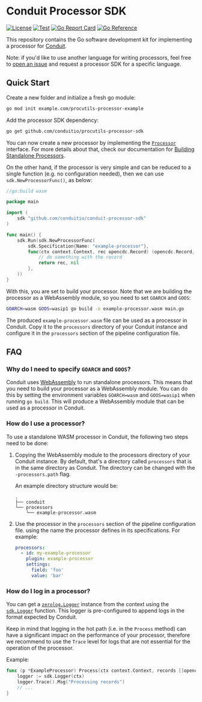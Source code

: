 # Conduit Processor SDK

[![License](https://img.shields.io/badge/license-Apache%202-blue)](https://github.com/ConduitIO/conduit-processor-sdk/blob/main/LICENSE.md)
[![Test](https://github.com/ConduitIO/conduit-processor-sdk/actions/workflows/test.yml/badge.svg)](https://github.com/ConduitIO/conduit-processor-sdk/actions/workflows/test.yml)
[![Go Report Card](https://goreportcard.com/badge/github.com/conduitio/conduit-processor-sdk)](https://goreportcard.com/report/github.com/conduitio/conduit-processor-sdk)
[![Go Reference](https://pkg.go.dev/badge/github.com/conduitio/conduit-processor-sdk.svg)](https://pkg.go.dev/github.com/conduitio/conduit-processor-sdk)

This repository contains the Go software development kit for implementing a
processor for [Conduit](https://github.com/conduitio/conduit).

Note: if you'd like to use another language for writing processors, feel free to
[open an issue](https://github.com/ConduitIO/conduit/issues/new?assignees=&labels=feature%2Ctriage&projects=&template=1-feature-request.yml&title=Feature%3A+%3Ctitle%3E) and request a processor SDK for a specific language.

## Quick Start

Create a new folder and initialize a fresh go module:

```sh
go mod init example.com/procutils-processor-example
```

Add the processor SDK dependency:

```sh
go get github.com/conduitio/procutils-processor-sdk
```

You can now create a new processor by implementing the
[`Processor`](https://pkg.go.dev/github.com/conduitio/conduit-processor-sdk#Processor)
interface. For more details about that, check our documentation for 
[Building Standalone Processors](https://conduit.io/docs/processors/standalone/building).

On the other hand, if the processor is very simple and can be reduced to a single function (e.g. 
no configuration needed), then we can use `sdk.NewProcessorFunc()`, as below:

```go
//go:build wasm

package main

import (
    sdk "github.com/conduitio/conduit-processor-sdk"
)

func main() {
    sdk.Run(sdk.NewProcessorFunc(
        sdk.Specification{Name: "example-processor"},
        func(ctx context.Context, rec opencdc.Record) (opencdc.Record, error) {
            // do something with the record
            return rec, nil
        },
    ))
}
```

With this, you are set to build your processor. Note that we are building the
processor as a WebAssembly module, so you need to set `GOARCH` and `GOOS`:

```sh
GOARCH=wasm GOOS=wasip1 go build -o example-processor.wasm main.go
```

The produced `example-processor.wasm` file can be used as a processor in
Conduit. Copy it to the `processors` directory of your Conduit instance and
configure it in the `processors` section of the pipeline configuration file.

## FAQ

### Why do I need to specify `GOARCH` and `GOOS`?

Conduit uses [WebAssembly](https://webassembly.org) to run standalone processors.
This means that you need to build your processor as a WebAssembly module. You can
do this by setting the environment variables `GOARCH=wasm` and `GOOS=wasip1` when
running `go build`. This will produce a WebAssembly module that can be used as a
processor in Conduit.

### How do I use a processor?

To use a standalone WASM processor in Conduit, the following two steps need to be
done:

1. Copying the WebAssembly module to the processors directory of your Conduit
   instance. By default, that's a directory called `processors` that is in the same
   directory as Conduit. The directory can be changed with the `-processors.path` flag.

   An example directory structure would be:
   ```shell
   .
   ├── conduit
   └── processors
       └── example-processor.wasm
   ```
2. Use the processor in the `processors` section of the pipeline configuration file.
   using the name the processor defines in its specifications. For example:
   ```yaml
   processors:
     - id: my-example-processor
       plugin: example-processor
       settings:
         field: 'foo'
         value: 'bar'
   ```

### How do I log in a processor?

You can get a [`zerolog.Logger`](https://pkg.go.dev/github.com/rs/zerolog) instance
from the context using the
[`sdk.Logger`](https://pkg.go.dev/github.com/conduitio/conduit-processor-sdk#Logger)
function. This logger is pre-configured to append logs in the format expected by
Conduit.

Keep in mind that logging in the hot path (i.e. in the `Process` method) can have
a significant impact on the performance of your processor, therefore we recommend
to use the `Trace` level for logs that are not essential for the operation of the
processor.

Example:

```go
func (p *ExampleProcessor) Process(ctx context.Context, records []opencdc.Record) []sdk.ProcessedRecord {
    logger := sdk.Logger(ctx)
    logger.Trace().Msg("Processing records")
    // ...
}
```
